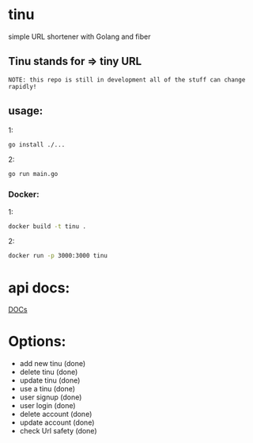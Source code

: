 # tinu
simple URL shortener with Golang and fiber

## Tinu stands for => tiny URL

`
NOTE: this repo is still in development all of the stuff can change rapidly!
`
## usage:

1:
```bash
go install ./...
```

2:
```bash
go run main.go
```
### Docker:

1:
```bash
docker build -t tinu .
```

2:
```bash
docker run -p 3000:3000 tinu
```

# api docs:
[DOCs](./docs/document.md)

# Options:
* add new tinu     (done) 
* delete tinu      (done) 
* update tinu      (done) 
* use a tinu       (done) 
* user signup      (done)
* user login       (done)
* delete account   (done)
* update account   (done)
* check Url safety (done)
